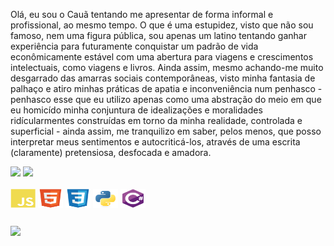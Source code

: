 Olá, eu sou o Cauã tentando me apresentar de forma informal e profissional, ao mesmo tempo. O que é uma estupidez, visto que não sou famoso, nem uma figura pública, sou apenas um latino tentando ganhar experiência para futuramente conquistar um padrão de vida econômicamente estável com uma abertura para viagens e crescimentos intelectuais, como viagens e livros. Ainda assim, mesmo achando-me muito desgarrado das amarras sociais contemporâneas, visto minha fantasia de palhaço e atiro minhas práticas de apatia e inconveniência num penhasco - penhasco esse que eu utilizo apenas como uma abstração do meio em que eu homicído minha conjuntura de idealizações e moralidades ridícularmentes construídas em torno da minha realidade, controlada e superficial - ainda assim, me tranquilizo em saber, pelos menos, que posso interpretar meus sentimentos e autocriticá-los, através de uma escrita (claramente) pretensiosa, desfocada e amadora.

<!-- 2 cards -->
<div>
  <a href="https://github.com/cauapaiva"></a>
  <img height="50%" style="display: inline-block" src="https://github-readme-stats.vercel.app/api?username=cauapaiva&show_icons=true&theme=merko&include_all_commits=true&count_private=true"/>
  <img height="50%" style="display: inline-block" src="https://github-readme-stats.vercel.app/api/top-langs/?username=cauapaiva&layout=compact&langs_count=7&theme=merko"/>
</div>
<!-- Linguagens -->
<div>
  <div style="display: inline_block"><br>
  <img align="center" alt="caua-Js" height="30" width="40" src="https://raw.githubusercontent.com/devicons/devicon/master/icons/javascript/javascript-plain.svg">
  <img align="center" alt="caua-HTML" height="30" width="40" src="https://raw.githubusercontent.com/devicons/devicon/master/icons/html5/html5-original.svg">
  <img align="center" alt="caua-CSS" height="30" width="40" src="https://raw.githubusercontent.com/devicons/devicon/master/icons/css3/css3-original.svg">
  <img align="center" alt="caua-Python" height="30" width="40" src="https://raw.githubusercontent.com/devicons/devicon/master/icons/python/python-original.svg">
  <img align="center" alt="caua-Csharp" height="30" width="40" src="https://raw.githubusercontent.com/devicons/devicon/master/icons/csharp/csharp-original.svg">
</div>

<!-- linhazinha -->
##

<!-- gmail -->
<div>
  <a href = "mailto:cauaoliveira08@gmail.com"><img src="https://img.shields.io/badge/-Gmail-%23333?style=for-the-badge&logo=gmail&logoColor=white" target="_blank"></a>
</div>
